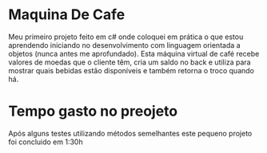 # Maquina De Cafe

Meu primeiro projeto feito em c# onde coloquei em prática o que estou aprendendo iniciando no desenvolvimento com linguagem orientada a objetos (nunca antes me aprofundado).
Esta máquina virtual de café recebe valores de moedas que o cliente têm, cria um saldo no back e utiliza para mostrar quais bebidas estão disponíveis e também retorna o troco quando há.

# Tempo gasto no preojeto

Após alguns testes utilizando métodos semelhantes este pequeno projeto foi concluido em 1:30h
